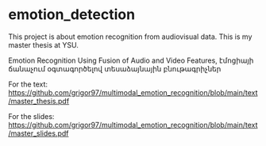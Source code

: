 # emotion_detection

This project is about emotion recognition from audiovisual data. This is my master thesis at YSU.

Emotion Recognition Using Fusion of Audio and Video Features,
էմոցիայի ճանաչում օգտագործելով տեսաձայնային բնութագրիչներ

For the text:
https://github.com/grigor97/multimodal_emotion_recognition/blob/main/text/master_thesis.pdf

For the slides:
https://github.com/grigor97/multimodal_emotion_recognition/blob/main/text/master_slides.pdf
